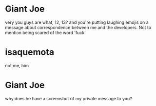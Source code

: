 # Giant Joe
very
you guys are what, 12, 13? and you're putting laughing emojis on a message about correspondence between me and the developers. Not to mention being scared of the word 'fuck'

# isaquemota

not me, him

# Giant Joe
why does he have a screenshot of my private message to you?